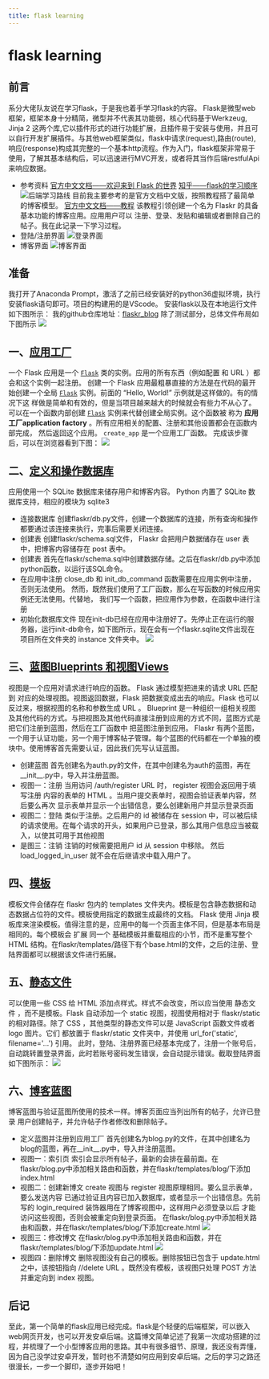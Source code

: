 ```yaml
---
title: flask learning
---
```

# flask learning
## 前言
系分大佬队友说在学习flask，于是我也着手学习flask的内容。
Flask是微型web框架，框架本身十分精简，微型并不代表其功能弱，核心代码基于Werkzeug, Jinja 2 这两个库,它以插件形式的进行功能扩展，且插件易于安装与使用，并且可以自行开发扩展插件。与其他web框架类似，flask中请求(request),路由(route),响应(response)构成其完整的一个基本http流程。作为入门，flask框架非常易于使用，了解其基本结构后，可以迅速进行MVC开发，或者将其当作后端restfulApi来响应数据。
- 参考资料
[官方中文文档——欢迎来到 Flask 的世界](http://dormousehole.readthedocs.io/en/latest/index.html)
[知乎——flask的学习顺序](https://www.zhihu.com/question/20135205)
![后端学习路线](http://www.runoob.com/wp-content/uploads/2018/01/weblearnpath3.png)
目前我主要参考的是官方文档中文版，按照教程搭了最简单的博客模型。
[官方中文文档——教程](http://dormousehole.readthedocs.io/en/latest/tutorial/index.html)
该教程引领创建一个名为 Flaskr 的具备基本功能的博客应用。应用用户可以 注册、登录、发贴和编辑或者删除自己的帖子。我在此记录一下学习过程。
- 登陆/注册界面
![登录界面](https://github.com/zichang06/markdownPics/blob/master/flask1.png?raw=true)
- 博客界面
![博客界面](https://github.com/zichang06/markdownPics/blob/master/flask2.png?raw=true)

## 准备
我打开了Anaconda Prompt，激活了之前已经安装好的python36虚拟环境，执行安装flask语句即可。项目的构建用的是VScode。
安装flask以及在本地运行文件如下图所示：
我的github仓库地址：[flaskr_blog](https://github.com/zichang06/flaskr_blog)
除了测试部分，总体文件布局如下图所示
![](https://github.com/zichang06/markdownPics/blob/master/flas31.png?raw=true)

## 一、[应用工厂](http://dormousehole.readthedocs.io/en/latest/tutorial/factory.html)

一个 Flask 应用是一个 [`Flask`](http://dormousehole.readthedocs.io/en/latest/api.html#flask.Flask) 类的实例。应用的所有东西（例如配置 和 URL ）都会和这个实例一起注册。
创建一个 Flask 应用最粗暴直接的方法是在代码的最开始创建一个全局 [`Flask`](http://dormousehole.readthedocs.io/en/latest/api.html#flask.Flask) 实例。前面的 “Hello, World!” 示例就是这样做的。有的情况下这 样做是简单和有效的，但是当项目越来越大的时候就会有些力不从心了。
可以在一个函数内部创建 [`Flask`](http://dormousehole.readthedocs.io/en/latest/api.html#flask.Flask) 实例来代替创建全局实例。这个函数被 称为 **应用工厂application factory** 。所有应用相关的配置、注册和其他设置都会在函数内部完成， 然后返回这个应用。
`create_app` 是一个应用工厂函数。
完成该步骤后，可以在浏览器看到下图：
![](https://github.com/zichang06/markdownPics/blob/master/flask5.png?raw=true)
## 二、[定义和操作数据库](http://dormousehole.readthedocs.io/en/latest/tutorial/database.html)
应用使用一个 SQLite 数据库来储存用户和博客内容。 Python 内置了 SQLite 数据库支持，相应的模块为 sqlite3 
- 连接数据库
	创建flaskr/db.py文件，创建一个数据库的连接，所有查询和操作都要通过该连接来执行，完事后需要关闭连接。
- 创建表
	创建flaskr/schema.sql文件， Flaskr 会把用户数据储存在 user 表中，把博客内容储存在 post 表中。
- 创建表
	首先在flaskr/schema.sql中创建数据存储。之后在flaskr/db.py中添加python函数，以运行该SQL命令。
- 在应用中注册
	close_db 和 init_db_command 函数需要在应用实例中注册，否则无法使用。 然而，既然我们使用了工厂函数，那么在写函数的时候应用实例还无法使用。代替地， 我们写一个函数，把应用作为参数，在函数中进行注册
- 初始化数据库文件
	现在init-db已经在应用中注册好了。先停止正在运行的服务器，运行init-db命令，如下图所示，现在会有一个flaskr.sqlite文件出现在项目所在文件夹的 instance 文件夹中。
	![](https://github.com/zichang06/markdownPics/blob/master/flask8.png?raw=true)

## 三、[蓝图Blueprints 和视图Views](http://dormousehole.readthedocs.io/en/latest/tutorial/views.html)
视图是一个应用对请求进行响应的函数。 Flask 通过模型把进来的请求 URL 匹配到 对应的处理视图。视图返回数据，Flask 把数据变成出去的响应。Flask 也可以反过来，根据视图的名称和参数生成 URL 。
Blueprint 是一种组织一组相关视图及其他代码的方式。与把视图及其他代码直接注册到应用的方式不同，蓝图方式是把它们注册到蓝图，然后在工厂函数中 把蓝图注册到应用。
Flaskr 有两个蓝图，一个用于认证功能，另一个用于博客帖子管理。每个蓝图的代码都在一个单独的模块中。使用博客首先需要认证，因此我们先写认证蓝图。
- 创建蓝图
	首先创建名为auth.py的文件，在其中创建名为auth的蓝图，再在__init__.py中，导入并注册蓝图。
- 视图一：注册
	当用访问 /auth/register URL 时， register 视图会返回用于填写注册 内容的表单的 HTML 。当用户提交表单时，视图会验证表单内容，然后要么再次 显示表单并显示一个出错信息，要么创建新用户并显示登录页面
- 视图二：登陆
	类似于注册。之后用户的 id 被储存在 session 中，可以被后续的请求使用。在每个请求的开头，如果用户已登录，那么其用户信息应当被载入，以使其可用于其他视图
- 是图三：注销
	注销的时候需要把用户 id 从 session 中移除。 然后 load_logged_in_user 就不会在后继请求中载入用户了。

## 四、[模板](http://dormousehole.readthedocs.io/en/latest/tutorial/templates.html)
模板文件会储存在 flaskr 包内的 templates 文件夹内。模板是包含静态数据和动态数据占位符的文件。模板使用指定的数据生成最终的文档。 Flask 使用 Jinja 模板库来渲染模板。值得注意的是，应用中的每一个页面主体不同，但是基本布局是相同的。每个模板会 扩展 同一个 基础模板并重载相应的小节，而不是重写整个 HTML 结构。在flaskr/templates/路径下有个base.html的文件，之后的注册、登陆界面都可以根据该文件进行拓展。

## 五、[静态文件](http://dormousehole.readthedocs.io/en/latest/tutorial/static.html)
可以使用一些 CSS 给 HTML 添加点样式。样式不会改变，所以应当使用 静态文件 ，而不是模板。Flask 自动添加一个 static 视图，视图使用相对于 flaskr/static 的相对路径。除了 CSS ，其他类型的静态文件可以是 JavaScript 函数文件或者 logo 图片。它们 都放置于 flaskr/static 文件夹中，并使用 url_for('static', filename='...') 引用。
此时，登陆、注册界面已经基本完成了，注册一个账号后，自动跳转置登录界面，此时若账号密码发生错误，会自动提示错误。截取登陆界面如下图所示：
![](https://github.com/zichang06/markdownPics/blob/master/flask9.png?raw=true)

## 六、[博客蓝图](http://dormousehole.readthedocs.io/en/latest/tutorial/blog.html)
博客蓝图与验证蓝图所使用的技术一样。博客页面应当列出所有的帖子，允许已登录 用户创建帖子，并允许帖子作者修改和删除帖子。
- 定义蓝图并注册到应用工厂
	首先创建名为blog.py的文件，在其中创建名为blog的蓝图，再在__init__.py中，导入并注册蓝图。
- 视图一：索引页
	索引会显示所有帖子，最新的会排在最前面。在flaskr/blog.py中添加相关路由和函数，并在flaskr/templates/blog/下添加index.html
- 视图二：创建新博文
	create 视图与 register 视图原理相同。要么显示表单，要么发送内容 已通过验证且内容已加入数据库，或者显示一个出错信息。先前写的 login_required 装饰器用在了博客视图中，这样用户必须登录以后 才能访问这些视图，否则会被重定向到登录页面。
	在flaskr/blog.py中添加相关路由和函数，并在flaskr/templates/blog/下添加create.html
	![](https://github.com/zichang06/markdownPics/blob/master/flask11.png?raw=true)
- 视图三：修改博文
	在flaskr/blog.py中添加相关路由和函数，并在flaskr/templates/blog/下添加update.html
	![](https://github.com/zichang06/markdownPics/blob/master/flask10.png?raw=true)
- 视图四：删除博文
	删除视图没有自己的模板。删除按钮已包含于 update.html 之中，该按钮指向 /<id>/delete URL 。既然没有模板，该视图只处理 POST 方法并重定向到 index 视图。
	

## 后记
至此，第一个简单的flask应用已经完成。flask是个轻便的后端框架，可以嵌入web网页开发，也可以开发安卓后端。这篇博文简单记述了我第一次成功搭建的过程，并梳理了一个小型博客应用的思路。其中有很多细节、原理，我还没有弄懂，因为自己没学过安卓开发，暂时也不清楚如何应用到安卓后端。之后的学习之路还很漫长，一步一个脚印，逐步开始吧！
